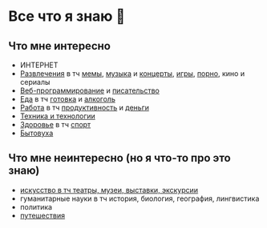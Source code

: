 # Все что я знаю 🚧

## Что мне интересно

- ИНТЕРНЕТ
- [Развлечения](./Entertainment/index.md) в тч [мемы](Entertainment/Memes/index.md), [музыка](Entertainment/Music/index.md) и [концерты](Entertainment/Music/Gigs.md), [игры](./Entertainment/Games/index.md), [порно](Entertainment/Porn.md), кино и сериалы  
- [Веб-программирование](../Code/index.md) и [писательство](Writing/index.md)
- [Еда](./Food/index.md) в тч [готовка](https://potyk.notion.site/d47b6c5c807a41e2a9bb145632a20a5b) и [алкоголь](./Food/Alko.md)
- [Работа](./Work/index.md) в тч [продуктивность](Work/Productivity/index.md) и [деньги](Work/Money/index.md)
- [Техника и технологии](Tech/index.md)
- [Здоровье](./Health/index.md) в тч [спорт](./Health/Sport.md)
- [Бытовуха](./Routine/Cleaning.md)

## Что мне неинтересно (но я что-то про это знаю)

- [искусство в тч театры, музеи, выставки, экскурсии](./Entertainment/index.md)
- гуманитарные науки в тч история, биология, география, лингвистика
- политика
- [путешествия](Entertainment/Travel.md)
